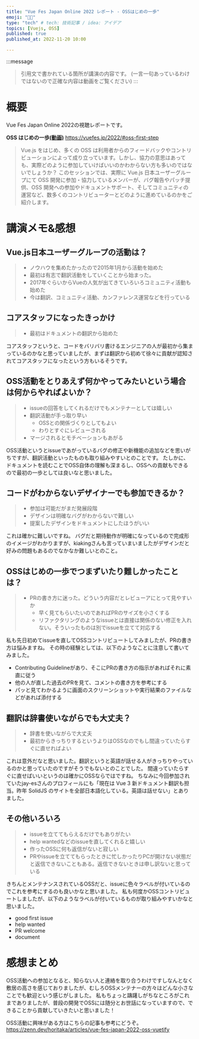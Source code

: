 ```yaml
---
title: "Vue Fes Japan Online 2022 レポート - OSSはじめの一歩"
emoji: "🚶🏻"
type: "tech" # tech: 技術記事 / idea: アイデア
topics: [Vuejs, OSS]
published: true
published_at: 2022-11-20 10:00

---
```

:::message
> 引用文で書かれている箇所が講演の内容です。
> (一言一句あっているわけではないので正確な内容は動画をご覧ください)
:::

# 概要

Vue Fes Japan Online 2022の視聴レポートです。

**OSS はじめの一歩[(動画)](https://www.youtube.com/watch?v=dtD4p89ogKM&t=17413s)**
https://vuefes.jp/2022/#oss-first-step

> Vue.js をはじめ、多くの OSS は利用者からのフィードバックやコントリビューションによって成り立っています。しかし、協力の意思はあっても、実際どのように参加していけばいいのかわからない方も多いのではないでしょうか？
このセッションでは、実際に Vue.js 日本ユーザーグループにて OSS 開発に参加・協力しているメンバーが、バグ報告やパッチ提供、OSS 開発への参加やドキュメントサポート、そしてコミュニティの運営など、数多くのコントリビューターとどのように進めているのかをご紹介します。

# 講演メモ&感想

## Vue.js日本ユーザーグループの活動は？

> - ノウハウを集めたかったので2015年1月から活動を始めた
> - 最初は有志で翻訳活動をしていくことから始まった。
> - 2017年ぐらいからVueの人気が出てきていろいろコミュニティ活動も始めた
> - 今は翻訳、コミュニティ活動、カンファレンス運営などを行っている


## コアスタッフになったきっかけ
> - 最初はドキュメントの翻訳から始めた

コアスタッフというと、コードをバリバリ書けるエンジニアの人が最初から集まっているのかなと思っていましたが、まずは翻訳から初めて徐々に貢献が認知されてコアスタッフになったという方もいるそうです。

## OSS活動をとりあえず何かやってみたいという場合は何からやればよいか？

> - issueの回答をしてくれるだけでもメンテナーとしては嬉しい
> - 翻訳活動が手っ取り早い
>   - OSSとの関係づくりとしてもよい
>   - わりとすぐにレビューされる
> - マージされるとモチベーションもあがる

OSS活動というとissueであがっているバグの修正や新機能の追加などを思いがちですが、翻訳活動といったものも取り組みやすいとのことです。
たしかに、ドキュメントを読むことでOSS自体の理解も深まるし、OSSへの貢献もできるので最初の一歩としては良いなと思いました。


## コードがわからないデザイナーでも参加できるか？

> - 参加は可能だがまだ発展段階
> - デザインは明確なバグがわからないで難しい
> - 提案したデザインをドキュメントにしたほうがいい

これは確かに難しいですね。
バグだと期待動作が明確になっているので完成形のイメージがわかりますが、kiakingさんも言っていまいましたがデザインだと好みの問題もあるのでなかなか難しいとのこと。

## OSSはじめの一歩でつまずいたり難しかったことは？

> - PRの書き方に迷った。どういう内容だとレビューアにとって見やすいか
>   - 早く見てもらいたいのであればPRのサイズを小さくする
>   - リファクタリングのようなissueとは直接は関係のない修正を入れない。そういったものは別でissueを立てて対応する

私も先日初めてissueを直してOSSコントリビュートしてみましたが、PRの書き方は悩みますね。
その時の経験としては、以下のようなことに注意して書いてみました。

- Contributing Guidelineがあり、そこにPRの書き方の指示があればそれに素直に従う
- 他の人が直した過去のPRを見て、コメントの書き方を参考にする
- パッと見てわかるように画面のスクリーンショットや実行結果のファイルなどがあれば添付する
  


## 翻訳は辞書使いながらでも大丈夫？

> - 辞書を使いながらで大丈夫
> - 最初からきっちりするというよりはOSSなのでもし間違っていたらすぐに直せればよい

これは意外だなと思いました。翻訳というと英語が話せる人がきっちりやっているのかと思っていたのですがそうでもないとのことでした。
間違っていたらすぐに直せばいいというのは確かにOSSならではですね。
ちなみに今回参加されていたjay-esさんのプロフィールにも「現在は Vue 3 新ドキュメント翻訳も担当。昨年 SolidJS のサイトを全部日本語化している。英語は話せない」とありました。


## その他いろいろ

> - issueを立ててもらえるだけでもありがたい
> - help wantedなどのissueを直してくれると嬉しい
> - 作ったOSSに何も返信がないと寂しい
> - PRやissueを立ててもらったときに忙しかったりPCが開けない状態だと返信できないこともある。返信できないときは申し訳ないと思っている

きちんとメンテナンスされているOSSだと、issueに色々ラベルが付いているのでこれを参考にするのも良いかなと思いました。
私も何度かOSSコントリビュートしましたが、以下のようなラベルが付いているものが取り組みやすいかなと思いました。
- good first issue
- help wanted
- PR welcome
- document


# 感想まとめ
OSS活動への参加となると、知らない人と連絡を取り合うわけですしなんとなく敷居の高さを感じておりましたが、むしろOSSメンテナーの方々はどんな小さなことでも歓迎という感じがしました。
私もちょっと躊躇しがちなところがこれまでありましたが、普段の開発でOSSには随分とお世話になっていますので、できることから貢献していきたいと思いました！

OSS活動に興味がある方はこちらの記事も参考にどうぞ。
https://zenn.dev/horitaka/articles/vue-fes-japan-2022-oss-vuetify